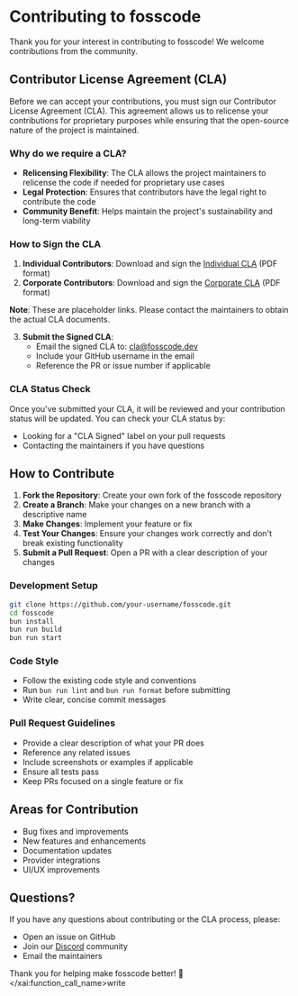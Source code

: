 # Contributing to fosscode

Thank you for your interest in contributing to fosscode! We welcome contributions from the community.

## Contributor License Agreement (CLA)

Before we can accept your contributions, you must sign our Contributor License Agreement (CLA). This agreement allows us to relicense your contributions for proprietary purposes while ensuring that the open-source nature of the project is maintained.

### Why do we require a CLA?

- **Relicensing Flexibility**: The CLA allows the project maintainers to relicense the code if needed for proprietary use cases
- **Legal Protection**: Ensures that contributors have the legal right to contribute the code
- **Community Benefit**: Helps maintain the project's sustainability and long-term viability

### How to Sign the CLA

1. **Individual Contributors**: Download and sign the [Individual CLA](https://example.com/individual-cla.pdf) (PDF format)
2. **Corporate Contributors**: Download and sign the [Corporate CLA](https://example.com/corporate-cla.pdf) (PDF format)

**Note**: These are placeholder links. Please contact the maintainers to obtain the actual CLA documents.

3. **Submit the Signed CLA**:
   - Email the signed CLA to: [cla@fosscode.dev](mailto:cla@fosscode.dev)
   - Include your GitHub username in the email
   - Reference the PR or issue number if applicable

### CLA Status Check

Once you've submitted your CLA, it will be reviewed and your contribution status will be updated. You can check your CLA status by:

- Looking for a "CLA Signed" label on your pull requests
- Contacting the maintainers if you have questions

## How to Contribute

1. **Fork the Repository**: Create your own fork of the fosscode repository
2. **Create a Branch**: Make your changes on a new branch with a descriptive name
3. **Make Changes**: Implement your feature or fix
4. **Test Your Changes**: Ensure your changes work correctly and don't break existing functionality
5. **Submit a Pull Request**: Open a PR with a clear description of your changes

### Development Setup

```bash
git clone https://github.com/your-username/fosscode.git
cd fosscode
bun install
bun run build
bun run start
```

### Code Style

- Follow the existing code style and conventions
- Run `bun run lint` and `bun run format` before submitting
- Write clear, concise commit messages

### Pull Request Guidelines

- Provide a clear description of what your PR does
- Reference any related issues
- Include screenshots or examples if applicable
- Ensure all tests pass
- Keep PRs focused on a single feature or fix

## Areas for Contribution

- Bug fixes and improvements
- New features and enhancements
- Documentation updates
- Provider integrations
- UI/UX improvements

## Questions?

If you have any questions about contributing or the CLA process, please:

- Open an issue on GitHub
- Join our [Discord](https://discord.gg/UUVZqdPG) community
- Email the maintainers

Thank you for helping make fosscode better! 🚀</content>
</xai:function_call_name>write
